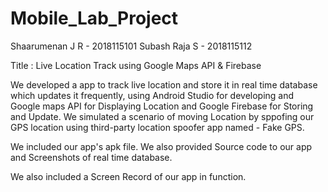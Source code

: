 # Mobile_Lab_Project

Shaarumenan J R - 2018115101
Subash Raja S - 2018115112

Title : Live Location Track using Google Maps API & Firebase

We developed a app to track live location and store it in real time database which updates it frequently, using Android Studio for developing and Google maps API for Displaying Location and Google Firebase for Storing and Update. We simulated a scenario of moving Location by sppofing our GPS location using third-party location spoofer app named - Fake GPS.

We included our app's apk file. We also provided Source code to our app and Screenshots of real time database.

We also included a Screen Record of our app in function.
